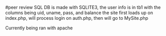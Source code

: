 #peer review
SQL DB is made with SQLITE3, the user info is in tb1 with the columns being uid, uname, pass, and balance
the site first loads up on index.php, will process login on auth.php, then will go to MySite.php

Currently being ran with apache
